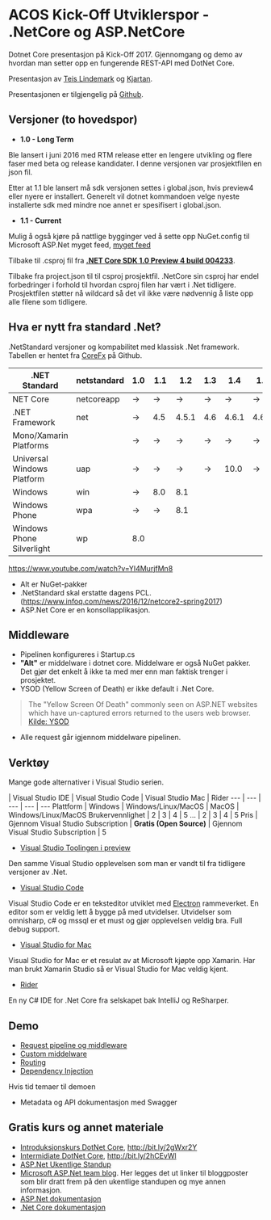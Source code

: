 # ACOS Kick-Off Utviklerspor - .NetCore og ASP.NetCore

Dotnet Core presentasjon på Kick-Off 2017. Gjennomgang og demo av hvordan man setter opp en fungerende REST-API med DotNet Core.

Presentasjon av [Teis Lindemark](mailto:teis@acos.no) og [Kjartan](mailto:kjartan@acos.no).

Presentasjonen er tilgjengelig på [Github]().

## Versjoner (to hovedspor)

* **1.0 - Long Term**

Ble lansert i juni 2016 med RTM release etter en lengere utvikling og flere faser med beta og release kandidater. I denne versjonen var prosjektfilen en json fil.

Etter at 1.1 ble lansert må sdk versjonen settes i global.json, hvis preview4 eller nyere er installert. Generelt vil dotnet kommandoen velge nyeste installerte sdk med mindre noe annet er spesifisert i global.json.

* **1.1 - Current**

Mulig å også kjøre på nattlige bygginger ved å sette opp NuGet.config til Microsoft ASP.Net myget feed, [myget feed]()

Tilbake til .csproj fil fra [**.NET Core SDK 1.0 Preview 4 build 004233**](https://github.com/dotnet/core/blob/master/release-notes/preview4-download.md).

Tilbake fra project.json til til csproj prosjektfil. .NetCore sin csproj har endel forbedringer i forhold til hvordan csproj filen har vært i .Net tidligere. Prosjektfilen støtter nå wildcard så det vil ikke være nødvennig å liste opp alle filene som tidligere.

## Hva er nytt fra standard .Net?

.NetStandard versjoner og kompabilitet med klassisk .Net framework. Tabellen er hentet fra [CoreFx](https://docs.microsoft.com/en-us/dotnet/articles/standard/library) på Github.

 .NET Standard | netstandard | 1.0 | 1.1 | 1.2| 1.3 | 1.4 | 1.5 | 1.6 | 2.0
 --- | --- | --- | --- | --- | --- | --- | --- | --- | ---
 NET Core | netcoreapp | → | → | → | → | → | → | 1.0 | vNext 
 .NET Framework | net | → | 4.5 | 4.5.1 | 4.6 | 4.6.1 | 4.6.2 | vNext | 4.6.1 
 Mono/Xamarin Platforms |  | → | → | → | → | → | → | → | vNext 
 Universal Windows Platform | uap | → | → | → | → | 10.0 | → | → | vNext
 Windows | win | → | 8.0 | 8.1 | | | | |
 Windows Phone | wpa | → | → | 8.1 | | | | |
 Windows Phone Silverlight | wp | 8.0 | | | | | | |

https://www.youtube.com/watch?v=YI4MurjfMn8
* Alt er NuGet-pakker
* .NetStandard skal erstatte dagens PCL. (https://www.infoq.com/news/2016/12/netcore2-spring2017)
* ASP.Net Core er en konsollapplikasjon.

## Middleware

* Pipelinen konfigureres i Startup.cs
* **"Alt"** er middelware i dotnet core. Middelware er også NuGet pakker. Det gjør det enkelt å ikke ta med mer enn man faktisk trenger i prosjektet.
* YSOD (Yellow Screen of Death) er ikke default i .Net Core.

>The "Yellow Screen Of Death" commonly seen on ASP.NET websites which have un-captured errors returned to the users web browser. [Kilde: YSOD](http://www.urbandictionary.com/define.php?term=YSOD)

* Alle request går igjennom middelware pipelinen.

## Verktøy

Mange gode alternativer i Visual Studio serien.

 | Visual Studio IDE | Visual Studio Code | Visual Studio Mac | Rider
--- | --- | --- | --- | ---
Plattform | Windows | Windows/Linux/MacOS | MacOS | Windows/Linux/MacOS
Brukervennlighet | 2 | 3 | 4 | 5
... | 2 | 3 | 4 | 5
Pris | Gjennom Visual Studio Subscription | **Gratis (Open Source)** | Gjennom Visual Studio Subscription | 5

* [Visual Studio Toolingen i preview](https://www.visualstudio.com/vs/)

Den samme Visual Studio opplevelsen som man er vandt til fra tidligere versjoner av .Net.

* [Visual Studio Code](https://code.visualstudio.com)

Visual Studio Code er en teksteditor utviklet med [Electron]() rammeverket. En editor som er veldig lett å bygge på med utvidelser. Utvidelser som omnisharp, c# og mssql er et must og gjør opplevelsen veldig bra. Full debug support.

* [Visual Studio for Mac](https://www.visualstudio.com/vs/visual-studio-mac/)

Visual Studio for Mac er et resulat av at Microsoft kjøpte opp Xamarin. Har man brukt Xamarin Studio så er Visual Studio for Mac veldig kjent.

* [Rider](https://www.jetbrains.com/rider/?fromMenu)

En ny C# IDE for .Net Core fra selskapet bak IntelliJ og ReSharper.

## Demo

* [Request pipeline og middleware](./Demo//src/BasicDemo/README.md)
* [Custom middelware](./Demo/src/MiddelwareDemo/README.md)
* [Routing](./Demo/src/RoutingDemo/README.md)
* [Dependency Injection](./Demo/src/DIDemo/README.md)

Hvis tid temaer til demoen

* Metadata og API dokumentasjon med Swagger

## Gratis kurs og annet materiale

* [Introduksjonskurs DotNet Core](http://bit.ly/2gWxr2Y), http://bit.ly/2gWxr2Y
* [Intermidiate DotNet Core](http://bit.ly/2hCEvWl), http://bit.ly/2hCEvWl
* [ASP.Net Ukentlige Standup](http://live.asp.net)
* [Microsoft ASP.Net team blog](). Her legges det ut linker til bloggposter som blir dratt frem på den ukentlige standupen og mye annen informasjon.
* [ASP.Net dokumentasjon](https://docs.microsoft.com/en-us/aspnet/core/)
* [.Net Core dokumentasjon](https://docs.microsoft.com/en-us/dotnet/core/api/)
